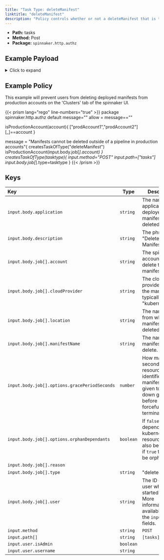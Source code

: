 ```yaml
---
title: "Task Type: deleteManifest"
linktitle: "deleteManifest"
description: "Policy controls whether or not a deleteManifest that is triggered from outside a spinnaker pipeline (e.g. from the 'Clusters' tab of an application) can run."
---
```


- **Path:** tasks
- **Method:** Post
- **Package:** `spinnaker.http.authz`

## Example Payload

<details><summary>Click to expand</summary>

```json
{
  "input": {
    "body": {
      "application": "hostname",
      "description": "Delete manifest",
      "job": [
        {
          "account": "spinnaker",
          "cloudProvider": "kubernetes",
          "location": "staging",
          "manifestName": "deployment hostname",
          "options": {
            "gracePeriodSeconds": 5,
            "orphanDependants": false
          },
          "reason": null,
          "type": "deleteManifest",
          "user": "myUserName"
        }
      ]
    },
    "method": "POST",
    "path": [
      "tasks"
    ],
    "user": {
      "isAdmin": false,
      "roles": [],
      "username": "myUserName"
    }
  }
}
```
</details>

## Example Policy

This example will prevent users from deleting deployed manifests from production accounts on the 'Clusters' tab of the spinnaker UI.

{{< prism lang="rego" line-numbers="true" >}}
package spinnaker.http.authz
default message=""
allow = message==""

isProductionAccount(account){
	["prodAccount1","prodAccount2"][_]==account
}

message = "Manifests cannot be deleted outside of a pipeline in production accounts"{
      createsTaskOfType("deleteManifest")
      isProductionAccount(input.body.job[_].account)
}
createsTaskOfType(tasktype){
    input.method="POST"
    input.path=["tasks"]
    input.body.job[_].type=tasktype
}
{{< /prism >}}

## Keys

| Key                                           | Type      | Description                                                                                                                        |
| :-------------------------------------------- | --------- | ---------------------------------------------------------------------------------------------------------------------------------- |
| `input.body.application`                      | `string`  | The name of the application that deployed the manifest being deleted.                                                              |
| `input.body.description`                      | `string`  | The phrase "Delete Manifest".                                                                                                      |
| `input.body.job[].account`                    | `string`  | The spinnaker account that will delete the manifest.                                                                               |
| `input.body.job[].cloudProvider`              | `string`  | The cloud provider running the manifest, typically "kubernetes".                                                                   |
| `input.body.job[].location`                   | `string`  | The namespace from which the manifest will be deleted.                                                                             |
| `input.body.job[].manifestName`               | `string`  | The name of the manifest to delete.                                                                                                |
| `input.body.job[].options.gracePeriodSeconds` | `number`  | How many seconds the resource identified by the manifest will be given to shut down gracefully before being forcefully terminated. |
| `input.body.job[].options.orphanDependants`   | `boolean` | If `false` dependant kubernetes resources will also be deleted, if `true` they will be orphaned.                                   |
| `input.body.job[].reason`                     | ` `       |                                                                                                                                    |
| `input.body.job[].type`                       | `string`  | "deleteManifest"                                                                                                                   |
| `input.body.job[].user`                       | `string`  | The ID of the user who started the job. More information is available under the `input.user` fields.                               |
| `input.method`                                | `string`  | `POST`                                                                                                                               |
| `input.path[]`                                | `string`  | `[tasks]`                                                                                                                          |
| `input.user.isAdmin`                          | `boolean` |                                                                                                                                    |
| `input.user.username`                         | `string`  |                                                                                                                                    |
